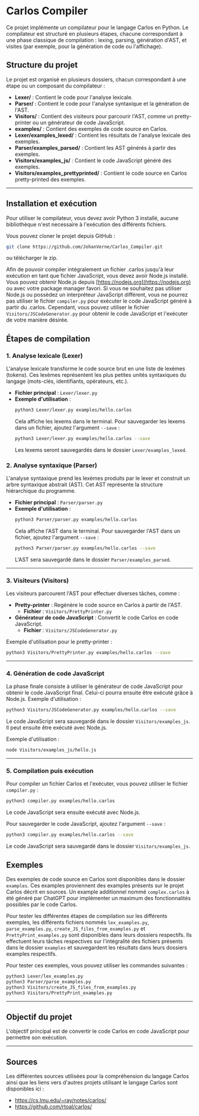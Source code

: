 # Carlos Compiler

Ce projet implémente un compilateur pour le langage Carlos en Python. Le compilateur est structuré en plusieurs étapes, chacune correspondant à une phase classique de compilation : lexing, parsing, génération d'AST, et visites (par exemple, pour la génération de code ou l'affichage).

## Structure du projet

Le projet est organisé en plusieurs dossiers, chacun correspondant à une étape ou un composant du compilateur :

- **Lexer/** : Contient le code pour l'analyse lexicale.
- **Parser/** : Contient le code pour l'analyse syntaxique et la génération de l'AST.
- **Visitors/** : Contient des visiteurs pour parcourir l'AST, comme un pretty-printer ou un générateur de code JavaScript.
- **examples/** : Contient des exemples de code source en Carlos.
- **Lexer/examples_lexed/** : Contient les résultats de l'analyse lexicale des exemples.
- **Parser/examples_parsed/** : Contient les AST générés à partir des exemples.
- **Visitors/examples_js/** : Contient le code JavaScript généré des exemples.
- **Visitors/examples_prettyprinted/** : Contient le code source en Carlos pretty-printed des exemples.

---

## Installation et exécution

Pour utiliser le compilateur, vous devez avoir Python 3 installé, aucune bibliothèque n'est necessaire à l'exécution des différents fichiers.

Vous pouvez cloner le projet depuis GitHub :

```bash
git clone https://github.com/JohanVerne/Carlos_Compiler.git
```

ou télécharger le zip.

Afin de pouvoir compiler intégralement un fichier .carlos jusqu'à leur exécution en tant que fichier JavaScript, vous devez avoir Node.js installé. Vous pouvez obtenir Node.js depuis [https://nodejs.org](https://nodejs.org) ou avec votre package manager favori.
Si vous ne souhaitez pas utiliser Node.js ou possèdez un interpréteur JavaScript différent, vous ne pourrez pas utiliser le fichier `compiler.py` pour exécuter le code JavaScript généré à partir du .carlos. Cependant, vous pouvez utiliser le fichier `Visitors/JSCodeGenerator.py` pour obtenir le code JavaScript et l'exécuter de votre manière désirée.

## Étapes de compilation

### 1. Analyse lexicale (Lexer)

L'analyse lexicale transforme le code source brut en une liste de lexèmes (tokens). Ces lexèmes représentent les plus petites unités syntaxiques du langage (mots-clés, identifiants, opérateurs, etc.).

- **Fichier principal** : `Lexer/lexer.py`
- **Exemple d'utilisation** :
  ```bash
  python3 Lexer/lexer.py examples/hello.carlos
  ```
  Cela affiche les lexems dans le terminal. Pour sauvegarder les lexems dans un fichier, ajoutez l'argument `--save` :
  ```bash
  python3 Lexer/lexer.py examples/hello.carlos --save
  ```
  Les lexems seront sauvegardés dans le dossier `Lexer/examples_lexed`.

### 2. Analyse syntaxique (Parser)

L'analyse syntaxique prend les lexèmes produits par le lexer et construit un arbre syntaxique abstrait (AST). Cet AST représente la structure hiérarchique du programme.

- **Fichier principal** : `Parser/parser.py`
- **Exemple d'utilisation** :
  ```bash
  python3 Parser/parser.py examples/hello.carlos
  ```
  Cela affiche l'AST dans le terminal. Pour sauvegarder l'AST dans un fichier, ajoutez l'argument `--save` :
  ```bash
  python3 Parser/parser.py examples/hello.carlos --save
  ```
  L'AST sera sauvegardé dans le dossier `Parser/examples_parsed`.

---

### 3. Visiteurs (Visitors)

Les visiteurs parcourent l'AST pour effectuer diverses tâches, comme :

- **Pretty-printer** : Regénère le code source en Carlos à partir de l'AST.
  - **Fichier** : `Visitors/PrettyPrinter.py`
- **Générateur de code JavaScript** : Convertit le code Carlos en code JavaScript.
  - **Fichier** : `Visitors/JSCodeGenerator.py`

Exemple d'utilisation pour le pretty-printer :

```bash
python3 Visitors/PrettyPrinter.py examples/hello.carlos --save
```

---

### 4. Génération de code JavaScript

La phase finale consiste à utiliser le générateur de code JavaScript pour obtenir le code JavaScript final. Celui-ci pourra ensuite être exécuté grâce à Node.js. Exemple d'utilisation :

```bash
python3 Visitors/JSCodeGenerator.py examples/hello.carlos --save
```

Le code JavaScript sera sauvegardé dans le dossier `Visitors/examples_js`. Il peut ensuite être exécuté avec Node.js.

Exemple d'utilisation :

```bash
node Visitors/examples_js/hello.js
```

---

### 5. Compilation puis exécution

Pour compiler un fichier Carlos et l'exécuter, vous pouvez utiliser le fichier `compiler.py` :

```bash
python3 compiler.py examples/hello.carlos
```

Le code JavaScript sera ensuite exécuté avec Node.js.

Pour sauvegarder le code JavaScript, ajoutez l'argument `--save` :

```bash
python3 compiler.py examples/hello.carlos --save
```

Le code JavaScript sera sauvegardé dans le dossier `Visitors/examples_js`.

## Exemples

Des exemples de code source en Carlos sont disponibles dans le dossier `examples`. Ces examples proviennent des examples présents sur le projet Carlos décrit en sources. Un example additionnel nommé `complex.carlos` à été généré par ChatGPT pour implémenter un maximum des fonctionnalités possibles par le code Carlos.

Pour tester les différentes étapes de compilation sur les différents exemples, les différents fichiers nommés `lex_examples.py`, `parse_examples.py`, `create_JS_files_from_examples.py` et `PrettyPrint_examples.py` sont disponibles dans leurs dossiers respectifs. Ils effectuent leurs tâches respectives sur l'intégralité des fichiers présents dans le dossier `examples` et sauvegardent les résultats dans leurs dossiers examples respectifs.

Pour tester ces exemples, vous pouvez utiliser les commandes suivantes :

```bash
python3 Lexer/lex_examples.py
python3 Parser/parse_examples.py
python3 Visitors/create_JS_files_from_examples.py
python3 Visitors/PrettyPrint_examples.py
```

---

## Objectif du projet

L'objectif principal est de convertir le code Carlos en code JavaScript pour permettre son exécution.

---

## Sources

Les différentes sources utilisées pour la compréhension du langage Carlos ainsi que les liens vers d'autres projets utilisant le langage Carlos sont disponibles ici :

- https://cs.lmu.edu/~ray/notes/carlos/
- https://github.com/rtoal/carlos/
